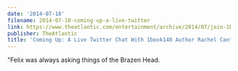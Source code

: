 ```yaml
---
date: '2014-07-18'
filename: 2014-07-18-coming-up-a-live-twitter
link: https://www.theatlantic.com/entertainment/archive/2014/07/join-1book140-for-a-live-twitter-chat-with-rachel-cantor/374702/?utm_source=feed
publisher: TheAtlantic
title: 'Coming Up: A Live Twitter Chat With 1book140 Author Rachel Cantor'
---
```


"Felix was always asking things of the Brazen Head.
